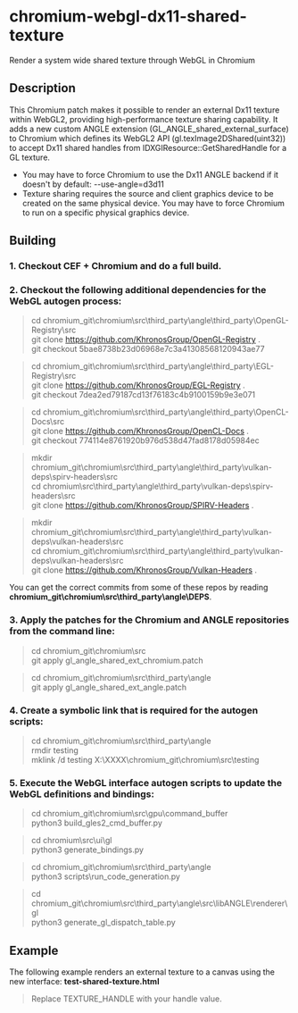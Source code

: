 # chromium-webgl-dx11-shared-texture
Render a system wide shared texture through WebGL in Chromium

## Description

This Chromium patch makes it possible to render an external Dx11 texture within WebGL2, providing high-performance texture sharing capability. It adds a new custom ANGLE extension (GL_ANGLE_shared_external_surface) to Chromium which defines its WebGL2 API (gl.texImage2DShared(uint32)) to accept Dx11 shared handles from IDXGIResource::GetSharedHandle for a GL texture.

* You may have to force Chromium to use the Dx11 ANGLE backend if it doesn't by default: --use-angle=d3d11
* Texture sharing requires the source and client graphics device to be created on the same physical device. You may have to force Chromium to run on a specific physical graphics device.

## Building

### 1. Checkout CEF + Chromium and do a full build.

### 2. Checkout the following additional dependencies for the WebGL autogen process:

> cd chromium_git\chromium\src\third_party\angle\third_party\OpenGL-Registry\src  
> git clone https://github.com/KhronosGroup/OpenGL-Registry .  
> git checkout 5bae8738b23d06968e7c3a41308568120943ae77  

> cd chromium_git\chromium\src\third_party\angle\third_party\EGL-Registry\src  
> git clone https://github.com/KhronosGroup/EGL-Registry .  
> git checkout 7dea2ed79187cd13f76183c4b9100159b9e3e071  

> cd chromium_git\chromium\src\third_party\angle\third_party\OpenCL-Docs\src  
> git clone https://github.com/KhronosGroup/OpenCL-Docs .  
> git checkout 774114e8761920b976d538d47fad8178d05984ec  

> mkdir chromium_git\chromium\src\third_party\angle\third_party\vulkan-deps\spirv-headers\src  
> cd chromium\src\third_party\angle\third_party\vulkan-deps\spirv-headers\src  
> git clone https://github.com/KhronosGroup/SPIRV-Headers .  

> mkdir chromium_git\chromium\src\third_party\angle\third_party\vulkan-deps\vulkan-headers\src  
> cd chromium_git\chromium\src\third_party\angle\third_party\vulkan-deps\vulkan-headers\src  
> git clone https://github.com/KhronosGroup/Vulkan-Headers .  

You can get the correct commits from some of these repos by reading **chromium_git\chromium\src\third_party\angle\DEPS**.

### 3. Apply the patches for the Chromium and ANGLE repositories from the command line:

> cd chromium_git\chromium\src  
> git apply gl_angle_shared_ext_chromium.patch  

> cd chromium_git\chromium\src\third_party\angle  
> git apply gl_angle_shared_ext_angle.patch  

### 4. Create a symbolic link that is required for the autogen scripts:

> cd chromium_git\chromium\src\third_party\angle  
> rmdir testing  
> mklink /d testing X:\XXXX\chromium_git\chromium\src\testing  

### 5. Execute the WebGL interface autogen scripts to update the WebGL definitions and bindings:

> cd chromium_git\chromium\src\gpu\command_buffer  
> python3 build_gles2_cmd_buffer.py  

> cd chromium\src\ui\gl  
> python3 generate_bindings.py  

> cd chromium_git\chromium\src\third_party\angle  
> python3 scripts\run_code_generation.py  

> cd chromium_git\chromium\src\third_party\angle\src\libANGLE\renderer\gl  
> python3 generate_gl_dispatch_table.py  

## Example

The following example renders an external texture to a canvas using the new interface: **test-shared-texture.html**

> Replace TEXTURE_HANDLE with your handle value.
